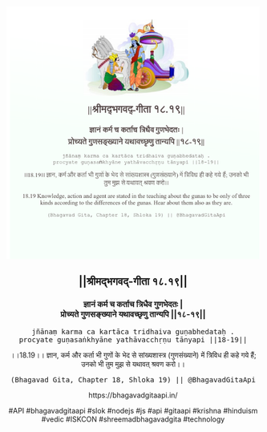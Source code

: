 <img src="../../asset/BG_18_19.png"/>
<center><h2>||श्रीमद्‍भगवद्‍-गीता १८.१९||</h2>
<h3>ज्ञानं कर्म च कर्ताच त्रिधैव गुणभेदतः |<br/>प्रोच्यते गुणसङ्ख्याने यथावच्छृणु तान्यपि ||१८-१९||</h3>
<pre>jñānaṃ karma ca kartāca tridhaiva guṇabhedataḥ .<br/>procyate guṇasaṅkhyāne yathāvacchṛṇu tānyapi ||18-19||</pre>
<p>।।18.19।। ज्ञान, कर्म और कर्ता भी गुणों के भेद से सांख्यशास्त्र (गुणसंख्याने) में त्रिविध ही कहे गये हैं; उनको भी तुम मुझ से यथावत् श्रवण करो।।</p>
<pre>(Bhagavad Gita, Chapter 18, Shloka 19) || @BhagavadGitaApi</pre><p>https://bhagavadgitaapi.in/</p><p>#API #bhagavadgitaapi #slok #nodejs #js #api #gitaapi #krishna #hinduism #vedic #ISKCON #shreemadbhagavadgita #technology</p></center>